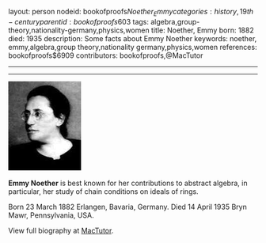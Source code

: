 layout: person
nodeid: bookofproofs$Noether_Emmy
categories: history,19th-century
parentid: bookofproofs$603
tags: algebra,group-theory,nationality-germany,physics,women
title: Noether, Emmy
born: 1882
died: 1935
description: Some facts about Emmy Noether
keywords: noether, emmy,algebra,group theory,nationality germany,physics,women
references: bookofproofs$6909
contributors: bookofproofs,@MacTutor

---


---

![Noether_Emmy.jpg](https://github.com/bookofproofs/bookofproofs.github.io/blob/main/_sources/_assets/images/portraits/Noether_Emmy.jpg?raw=true)

**Emmy Noether** is best known for her contributions to abstract algebra, in particular, her study of chain conditions on ideals of rings.

Born 23 March 1882 Erlangen, Bavaria, Germany. Died 14 April 1935 Bryn Mawr, Pennsylvania, USA.


View full biography at [MacTutor](https://mathshistory.st-andrews.ac.uk/Biographies/Noether_Emmy/).